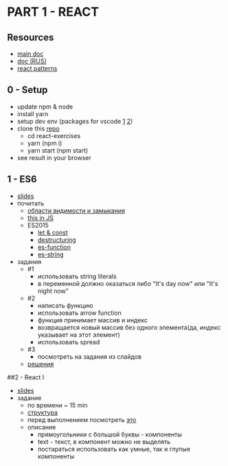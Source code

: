 # PART 1 - REACT

## Resources

+ [main doc](https://facebook.github.io/react/)
+ [doc (RUS)](https://abraxabra.ru/react.js/bystryy-start/vnedrenie-jsx/)
+ [react patterns](https://vasanthk.gitbooks.io/react-bits/)

## 0 - Setup

+ update npm & node
+ install yarn
+ setup dev env (packages for vscode [1](https://gyazo.com/37b32b82f038cc875c4c06c8716ca5f6) [2](https://gyazo.com/cf6e50f2c7e03b7904761d57cccbedf3))
+ clone this [repo](https://github.com/yanisurbis/react-exercises)
  + cd react-exercises
  + yarn (npm i)
  + yarn start (npm start)
+ see result in your browser

## 1 - ES6
+ [slides](http://slides.com/yanisurbis/deck-1)
+ почитать
  + [области видимости и замыкания](https://learn.javascript.ru/functions-closures)
  + [this in JS](https://learn.javascript.ru/objects-more)
  + ES2015
    + [let & const](https://learn.javascript.ru/let-const)
    + [destructuring](https://learn.javascript.ru/destructuring)
    + [es-function](https://learn.javascript.ru/es-function)
    + [es-string](https://learn.javascript.ru/es-string)
+ задания
  + #1
    + использовать string literals
    + в переменной должно оказаться либо "It's day now" или "It's night now"
  + #2
    + написать функцию
    + использовать arrow function
    + функция принимает массив и индекс
    + возвращается новый массив без одного элемента(да, индекс указывает на этот элемент)
    + использовать spread
  + #3
    + посмотреть на задания из слайдов
  + [решения](https://gist.github.com/yanisurbis/bb0fbf6b4fc70ab3426da3d40f71eb97)

##2 - React I
  + [slides](http://slides.com/yanisurbis/react-i#/)
  + задание
    + по времени ~ 15 min
    + [структура](http://i.imgur.com/pkdI3zw.png)
    + перед выполнением посмотреть [это](http://slides.com/yanisurbis/react-i#/5/2)
    + описание
      + прямоугольники с большой буквы - компоненты
      + text - текст, в компонент можно не выделять
      + постараться использовать как умные, так и глупые компоненты

